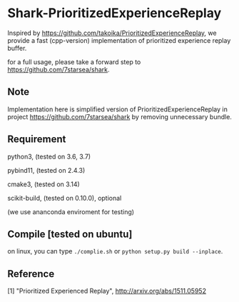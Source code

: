 # Shark-PrioritizedExperienceReplay

Inspired by https://github.com/takoika/PrioritizedExperienceReplay,
we provide a fast (cpp-version) implementation of prioritized experience replay buffer.

for a full usage, please take a forward step to https://github.com/7starsea/shark.

## Note
Implementation here is simplified version of PrioritizedExperienceReplay in project https://github.com/7starsea/shark by removing unnecessary bundle.

## Requirement
python3, (tested on 3.6, 3.7)

pybind11, (tested on 2.4.3)

cmake3, (tested on 3.14)

scikit-build, (tested on 0.10.0), optional

(we use ananconda enviroment for testing)

## Compile [tested on ubuntu]
on linux, you can type `./complie.sh` or `python setup.py build --inplace`.

## Reference
[1] "Prioritized Experienced Replay", http://arxiv.org/abs/1511.05952 

